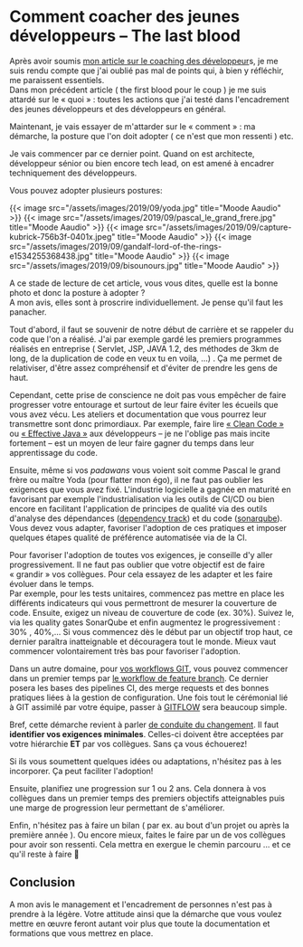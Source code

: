 # Comment coacher des jeunes développeurs &#8211; The last blood

Après avoir soumis [mon article sur le coaching des développeur](http://blog.touret.info/2019/07/17/comment-coacher-des-jeunes-developpeurs/)s, je me suis rendu compte que j'ai oublié pas mal de points qui, à bien y réfléchir, me paraissent essentiels.  
Dans mon précédent article ( the first blood pour le coup ) je me suis attardé sur le « quoi » : toutes les actions que j'ai testé dans l'encadrement des jeunes développeurs et des développeurs en général.

Maintenant, je vais essayer de m'attarder sur le « comment » : ma démarche, la posture que l'on doit adopter ( ce n'est que mon ressenti ) etc.

Je vais commencer par ce dernier point. Quand on est architecte, développeur sénior ou bien encore tech lead, on est amené à encadrer techniquement des développeurs.

Vous pouvez adopter plusieurs postures:

{{< image src="/assets/images/2019/09/yoda.jpg" title="Moode Aaudio" >}}
{{< image src="/assets/images/2019/09/pascal_le_grand_frere.jpg" title="Moode Aaudio" >}}
{{< image src="/assets/images/2019/09/capture-kubrick-756b3f-0401x.jpeg" title="Moode Aaudio" >}}
{{< image src="/assets/images/2019/09/gandalf-lord-of-the-rings-e1534255368438.jpg" title="Moode Aaudio" >}}
{{< image src="/assets/images/2019/09/bisounours.jpg" title="Moode Aaudio" >}}

A ce stade de lecture de cet article, vous vous dites, quelle est la bonne photo et donc la posture à adopter ?  
A mon avis, elles sont à proscrire individuellement. Je pense qu'il faut les panacher.

Tout d'abord, il faut se souvenir de notre début de carrière et se rappeler du code que l'on a réalisé. J'ai par exemple gardé les premiers programmes réalisés en entreprise ( Servlet, JSP, JAVA 1.2, des méthodes de 3km de long, de la duplication de code en veux tu en voila, &#8230;) . Ça me permet de relativiser, d'être assez compréhensif et d'éviter de prendre les gens de haut.  
  
Cependant, cette prise de conscience ne doit pas vous empêcher de faire progresser votre entourage et surtout de leur faire éviter les écueils que vous avez vécu. Les ateliers et documentation que vous pourrez leur transmettre sont donc primordiaux. Par exemple, faire lire [« Clean Code »](https://g.co/kgs/Xes2A3) ou [« Effective Java »](https://g.co/kgs/WL4qUH) aux développeurs &#8211; je ne l'oblige pas mais incite fortement &#8211; est un moyen de leur faire gagner du temps dans leur apprentissage du code.  
  
Ensuite, même si vos _padawans_ vous voient soit comme Pascal le grand frère ou maître Yoda (pour flatter mon égo), il ne faut pas oublier les exigences que vous avez fixé. L'industrie logicielle a gagnée en maturité en favorisant par exemple l'industrialisation via les outils de CI/CD ou bien encore en facilitant l'application de principes de qualité via des outils d'analyse des dépendances ([dependency track](https://docs.dependencytrack.org/)) et du code ([sonarqube](https://www.sonarqube.org/)). Vous devez vous adapter, favoriser l'adoption de ces pratiques et imposer quelques étapes qualité de préférence automatisée via de la CI.  


Pour favoriser l'adoption de toutes vos exigences, je conseille d'y aller progressivement. Il ne faut pas oublier que votre objectif est de faire « grandir » vos collègues. Pour cela essayez de les adapter et les faire évoluer dans le temps.  
Par exemple, pour les tests unitaires, commencez pas mettre en place les différents indicateurs qui vous permettront de mesurer la couverture de code. Ensuite, exigez un niveau de couverture de code (ex. 30%). Suivez le, via les quality gates SonarQube et enfin augmentez le progressivement : 30% , 40%,&#8230; Si vous commencez dès le début par un objectif trop haut, ce dernier paraîtra inatteignable et découragera tout le monde. Mieux vaut commencer volontairement très bas pour favoriser l'adoption.

Dans un autre domaine, pour [vos workflows GIT](https://www.atlassian.com/git/tutorials/comparing-workflows/), vous pouvez commencer dans un premier temps par [le workflow de feature branch](https://www.atlassian.com/git/tutorials/comparing-workflows/feature-branch-workflow). Ce dernier posera les bases des pipelines CI, des merge requests et des bonnes pratiques liées à la gestion de configuration. Une fois tout le cérémonial lié à GIT assimilé par votre équipe, passer à [GITFLOW](https://www.atlassian.com/git/tutorials/comparing-workflows/gitflow-workflow) sera beaucoup simple.  


Bref, cette démarche revient à parler [de conduite du changement](https://fr.wikipedia.org/wiki/Conduite_du_changement). Il faut **identifier vos exigences minimales**. Celles-ci doivent être acceptées par votre hiérarchie **ET** par vos collègues. Sans ça vous échouerez! 

Si ils vous soumettent quelques idées ou adaptations, n'hésitez pas à les incorporer. Ça peut faciliter l'adoption!

Ensuite, planifiez une progression sur 1 ou 2 ans. Cela donnera à vos collègues dans un premier temps des premiers objectifs atteignables puis une marge de progression leur permettant de s'améliorer.

Enfin, n'hésitez pas à faire un bilan ( par ex. au bout d'un projet ou après la première année ). Ou encore mieux, faites le faire par un de vos collègues pour avoir son ressenti. Cela mettra en exergue le chemin parcouru &#8230; et ce qu'il reste à faire 🙂

## Conclusion

A mon avis le management et l'encadrement de personnes n'est pas à prendre à la légère. Votre attitude ainsi que la démarche que vous voulez mettre en œuvre feront autant voir plus que toute la documentation et formations que vous mettrez en place.
